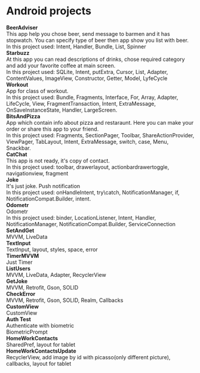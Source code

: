 # Android projects

**BeerAdviser**  
This app help you chose beer, send message to barmen and it has stopwatch. You can specify type of beer then app show you list with beer.  
In this project used: Intent, Handler, Bundle, List, Spinner  
**Starbuzz**  
At this app you can read descriptions of drinks, chose required category and add your favorite coffee at main screen.  
In this project used: SQLite, Intent, putExtra, Cursor, List, Adapter, ContentValues, ImageView, Constructor, Getter, Model, LyfeCycle  
**Workout**  
App for class of workout.  
In this project used: Bundle, Fragments, Interface, For, Array, Adapter, LifeCycle, View, FragmentTransaction, Intent, ExtraMessage, OnSaveInstanceState, Handler, LargeScreen.  
**BitsAndPizza**  
App which contain info about pizza and restaraunt. Here you can make your order or share this app to your friend.  
In this project used: Fragments, SectionPager, Toolbar, ShareActionProvider, ViewPager, TabLayout, Intent, ExtraMessage, switch, case, Menu, Snackbar.  
**CatChat**  
This app is not ready, it's copy of contact.  
In this project used: toolbar, drawerlayout, actionbardrawertoggle, navigationview, fragment  
**Joke**  
It's just joke. Push notification  
In this project used: onHandleIntent, try\catch, NotificationManager, if, NotificationCompat.Builder, intent.  
**Odometr**  
Odometr  
In this project used: binder, LocationListener, Intent, Handler, NotificationManager, NotificationCompat.Builder, ServiceConnection  
**SetAndGet**  
MVVM, LiveData  
**TextInput**  
TextInput, layout, styles, space, error  
**TimerMVVM**  
Just Timer  
**ListUsers**  
MVVM, LiveData, Adapter, RecyclerView  
**GetJoke**  
MVVM, Retrofit, Gson, SOLID  
**CheckError**  
MVVM, Retrofit, Gson, SOLID, Realm, Callbacks  
**CustomView**  
CustomView  
**Auth Test**  
Authenticate  with biometric  
BiometricPrompt  
**HomeWorkContacts**  
SharedPref, layout for tablet  
**HomeWorkContactsUpdate**  
RecyclerView, add image by id with picasso(only different picture), callbacks, layout for tablet  
